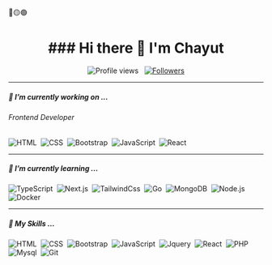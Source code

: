<div>
🔴🟡🟢

<br>
<h1 align="center">### Hi there 👋 I'm Chayut</h1>
  

<p align="center">
  <img src="https://komarev.com/ghpvc/?username=chayut27" alt="Profile views" />
  &nbsp;
  <a href="https://github.com/Pepyn0?tab=followers">
    <img src="https://img.shields.io/github/followers/chayut27?style=social" alt="Followers" />
  </a>
</p>
<hr/>
  
  <h5>🔭 I’m currently working on ...</h5>

  <h6>Frontend Developer</h6>
  
  ![HTML](https://img.shields.io/badge/-HTML-0D1117?style=flat&logo=HTML5)&nbsp;
  ![CSS](https://img.shields.io/badge/-CSS-0D1117?style=flat&logo=CSS3&logoColor=1572B6)&nbsp;
  ![Bootstrap](https://img.shields.io/badge/-Bootstrap-0D1117?style=flat&logo=bootstrap)&nbsp;
  ![JavaScript](https://img.shields.io/badge/-JavaScript-0D1117?style=flat&logo=javascript)&nbsp;
  ![React](https://img.shields.io/badge/-React-0D1117?style=flat&logo=react)&nbsp;

  <hr/>
  
  <h5>🌱 I’m currently learning ...</h5>
  
  ![TypeScript](https://img.shields.io/badge/-TypeScript-0D1117?style=flat&logo=typescript)&nbsp;
  ![Next.js](https://img.shields.io/badge/-Next.js-0D1117?style=flat&logo=next.js)&nbsp;
  ![TailwindCss](https://img.shields.io/badge/-TailwindCss-0D1117?style=flat&logo=tailwindcss)&nbsp;
  ![Go](https://img.shields.io/badge/-Go-0D1117?style=flat&logo=go)&nbsp;
  ![MongoDB](https://img.shields.io/badge/-MongoDB-0D1117?style=flat&logo=MongoDB)&nbsp;
  ![Node.js](https://img.shields.io/badge/-Node.js-0D1117?style=flat&logo=node.js)&nbsp;
  ![Docker](https://img.shields.io/badge/-Docker-0D1117?style=flat&logo=docker)&nbsp;
  
  <hr/>
  
  <h5>🌱 My Skills  ...</h5>
  
  ![HTML](https://img.shields.io/badge/-HTML-0D1117?style=flat&logo=HTML5)&nbsp;
  ![CSS](https://img.shields.io/badge/-CSS-0D1117?style=flat&logo=CSS3&logoColor=1572B6)&nbsp;
  ![Bootstrap](https://img.shields.io/badge/-Bootstrap-0D1117?style=flat&logo=bootstrap)&nbsp;
  ![JavaScript](https://img.shields.io/badge/-JavaScript-0D1117?style=flat&logo=javascript)&nbsp;
  ![Jquery](https://img.shields.io/badge/-Jquery-0D1117?style=flat&logo=jquery)&nbsp;
  ![React](https://img.shields.io/badge/-React-0D1117?style=flat&logo=react)&nbsp;
  ![PHP](https://img.shields.io/badge/-PHP-0D1117?style=flat&logo=php)&nbsp;
  ![Mysql](https://img.shields.io/badge/-Mysql-0D1117?style=flat&logo=mysql)&nbsp;
  ![Git](https://img.shields.io/badge/-Git-0D1117?style=flat&logo=git)&nbsp;
<!--
**chayut27/chayut27** is a ✨ _special_ ✨ repository because its `README.md` (this file) appears on your GitHub profile.

Here are some ideas to get you started:

- 🔭 I’m currently working on ...
- 🌱 I’m currently learning ...
- 👯 I’m looking to collaborate on ...
- 🤔 I’m looking for help with ...
- 💬 Ask me about ...
- 📫 How to reach me: ...
- 😄 Pronouns: ...
- ⚡ Fun fact: ...
-->
